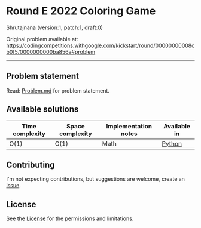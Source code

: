 [//]: # ( ------------------------------------------------------------------ {c)
[//]: # ( COPYRIGHT 2022 Dwij Bavisi <dwijbavisi@gmail.com>                  {c)
[//]: # ( Licensed under:                                                    {c)
[//]: # (     Taciturn Coder's `License to Hack` License                     {c)
[//]: # (     TC's L2H 1.0                                                   {c)
[//]: # ( A copy of the License may be obtained from:                        {c)
[//]: # (     https://TaciturnCoder.github.io/TCsL2H/legalcode/1.0           {c)
[//]: # ( See the License for the permissions and limitations.               {c)
[//]: # ( ------------------------------------------------------------------ {c)

# Round E 2022 Coloring Game
Shrutajnana (version:1, patch:1, draft:0)

Original problem available at: https://codingcompetitions.withgoogle.com/kickstart/round/00000000008cb0f5/0000000000ba856a#problem

---
## Problem statement
Read: [Problem.md](./Problem.md) for problem statement.

## Available solutions
| Time complexity | Space complexity | Implementation notes | Available in |
| --- | --- | --- | --- |
| O(1) | O(1) | Math | [Python][py] |

## Contributing
I'm not expecting contributions, but suggestions are welcome,
create an [issue](https://github.com/TaciturnCoder/Shrutajnana/issues/new).

## License
See the [License](../../License.md) for the permissions and limitations.

[bash]:/Bash/Versions.md
[c]:./C/Versions.md
[cpp]:./C++/Versions.md
[java]:./Java/Versions.md
[js]:./JavaScript/Versions.md
[py]:./Python/Versions.md
[ts]:/TypeScript/Versions.md
